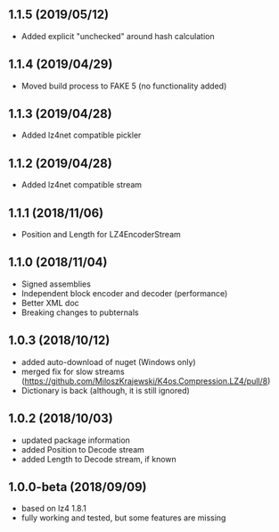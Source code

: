 ## 1.1.5 (2019/05/12)
* Added explicit "unchecked" around hash calculation

## 1.1.4 (2019/04/29)
* Moved build process to FAKE 5 (no functionality added)

## 1.1.3 (2019/04/28)
* Added lz4net compatible pickler

## 1.1.2 (2019/04/28)
* Added lz4net compatible stream

## 1.1.1 (2018/11/06)
* Position and Length for LZ4EncoderStream

## 1.1.0 (2018/11/04)
* Signed assemblies
* Independent block encoder and decoder (performance)
* Better XML doc
* Breaking changes to pubternals 

## 1.0.3 (2018/10/12)
* added auto-download of nuget (Windows only)
* merged fix for slow streams (https://github.com/MiloszKrajewski/K4os.Compression.LZ4/pull/8)
* Dictionary is back (although, it is still ignored)

## 1.0.2 (2018/10/03)
* updated package information
* added Position to Decode stream
* added Length to Decode stream, if known

## 1.0.0-beta (2018/09/09)
* based on lz4 1.8.1
* fully working and tested, but some features are missing